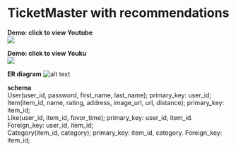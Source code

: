 # TicketMaster with recommendations

**Demo: click to view Youtube**</br>
[![](http://img.youtube.com/vi/cIJlQOTnPCE/0.jpg)](https://youtu.be/cIJlQOTnPCE "")

**Demo: click to view Youku**</br>
[![](http://img.youtube.com/vi/cIJlQOTnPCE/0.jpg)](http://player.youku.com/embed/XNDA5MzkwNzQ4OA== "")

**ER diagram**
![alt text](https://s3.us-west-2.amazonaws.com/secure.notion-static.com/b45af7a8-0c27-4c0e-ab3f-5f518f3511e4/_2019-03-19_16.11.01.png?AWSAccessKeyId=ASIAT73L2G45ORJYZ2PK&Expires=1553119879&Signature=eRaewrVY6mGaUig9cXEh4Dmdibc%3D&response-content-disposition=filename%20%3D%22_2019-03-19_16.11.01.png%22&x-amz-security-token=FQoGZXIvYXdzELf%2F%2F%2F%2F%2F%2F%2F%2F%2F%2FwEaDI%2B%2FKPQ0Q9Nwkn7GFCK3A%2FADW91g1EDrN19Zd2WBIRBeeYokb5ceaOZBK1KCL78qU%2FRhG8dYQmnB5OD9QDxJE2hAdfAbQa3oAgUkviSdZ6COKMxKVRJ8PntiEMZreG3BNaMbQq1Wlo6SRUsZCvOtQKMiZzZrzu40%2FCsGiNdL5Pw3oihrDHGSEj1tVwepPK%2F%2Fu0aXTdTDYwGRaY7LPjFqSSNONjFxODs4CKZuWh1VbyT4N7rcDIi8IxaCLYZ7EDIcxqZv23Foe%2FSxAmJ2L28rLrcuEUMGoGNLmrHqWkkBBfgGMTP32bedPSrzpvqci7Wmu1M5hPEV2dljLLmpZvaY%2FWnes%2BBogl88hbvUj25bgTIYd4jE%2BmiKkSE91pymMep4d7FpE2UWMAi1yYxUUh2tPc566lE7je0IrriKGGTbE2gvcElEIo%2B6PZkKO7f6LZrHn806wUuYQiit%2BzflTBo0VUO8YTx0qdeB%2FQ3OpkRLQ4WK%2FjTtXvBiSSrr81Ebw57vTa2B1Kj8TWmj6vrnJi4MHBLBrSDCZytsCJN6mdyhBPCK8SoSAAEw8PZP7sqYahPxzOR8SLqYOpEq73wKPN%2FnsxjrKWIPj3wosr3F5AU%3D)


**schema**</br>
User(user_id, password, first_name, last_name); primary_key: user_id; </br>
Item(item_id, name, rating, address, image_url, url, distance); primary_key: item_id; </br>
Like(user_id, item_id, fovor_time); primary_key: user_id, item_id. Foreign_key: user_id, item_id; </br>
Category(item_id, category); primary_key: item_id, category. Foreign_key: item_id; </br>


